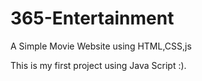 # 365-Entertainment
A Simple Movie Website using HTML,CSS,js

This is my first project using Java Script :).
